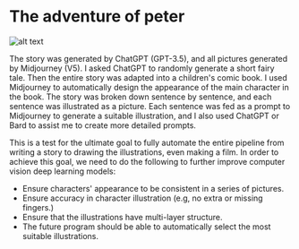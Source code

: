 # The adventure of peter

![alt text](https://cdn.midjourney.com/31cae7fc-a98d-4f9b-ba2f-56ea8ba72327/0_0.png)

The story was generated by ChatGPT (GPT-3.5), and all pictures generated by Midjourney (V5). I asked ChatGPT to randomly generate a short fairy tale. Then the entire story was adapted into a children's comic book. I used Midjourney to automatically design the appearance of the main character in the book. The story was broken down sentence by sentence, and each sentence was illustrated as a picture. Each sentence was fed as a prompt to Midjourney to generate a suitable illustration, and I also used ChatGPT or Bard to assist me to create more detailed prompts.

This is a test for the ultimate goal to fully automate the entire pipeline from writing a story to drawing the illustrations, even making a film. In order to achieve this goal, we need to do the following to further improve computer vision deep learning models:

- Ensure characters' appearance to be consistent in a series of pictures.
- Ensure accuracy in character illustration (e.g, no extra or missing fingers.)
- Ensure that the illustrations have multi-layer structure.
- The future program should be able to automatically select the most suitable illustrations.
